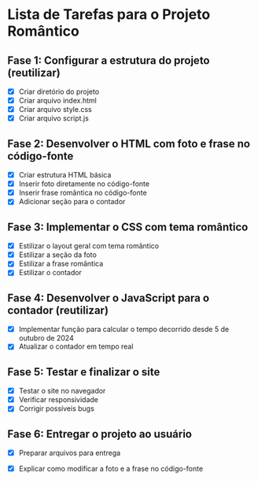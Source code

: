 # Lista de Tarefas para o Projeto Romântico

## Fase 1: Configurar a estrutura do projeto (reutilizar)
- [x] Criar diretório do projeto
- [x] Criar arquivo index.html
- [x] Criar arquivo style.css
- [x] Criar arquivo script.js

## Fase 2: Desenvolver o HTML com foto e frase no código-fonte
- [x] Criar estrutura HTML básica
- [x] Inserir foto diretamente no código-fonte
- [x] Inserir frase romântica no código-fonte
- [x] Adicionar seção para o contador

## Fase 3: Implementar o CSS com tema romântico
- [x] Estilizar o layout geral com tema romântico
- [x] Estilizar a seção da foto
- [x] Estilizar a frase romântica
- [x] Estilizar o contador

## Fase 4: Desenvolver o JavaScript para o contador (reutilizar)
- [x] Implementar função para calcular o tempo decorrido desde 5 de outubro de 2024
- [x] Atualizar o contador em tempo real

## Fase 5: Testar e finalizar o site
- [x] Testar o site no navegador
- [x] Verificar responsividade
- [x] Corrigir possíveis bugs

## Fase 6: Entregar o projeto ao usuário
- [x] Preparar arquivos para entrega
- [x] Explicar como modificar a foto e a frase no código-fonte

